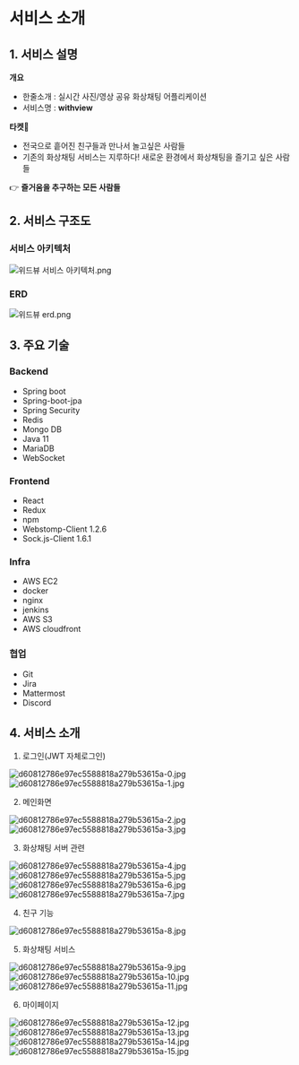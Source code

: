 # 서비스 소개

## 1. 서비스 설명

**개요**

- 한줄소개 : 실시간 사진/영상 공유 화상채팅 어플리케이션
- 서비스명 : **withview**

**타켓**🎯

- 전국으로 흩어진 친구들과 만나서 놀고싶은 사람들
- 기존의 화상채팅 서비스는 지루하다! 새로운 환경에서 화상채팅을 즐기고 싶은 사람들

👉 **즐거움을 추구하는 모든 사람들**

## 2. 서비스 구조도

### 서비스 아키텍처
![위드뷰 서비스 아키텍처.png](./imgs/withview-architecture.png)

### ERD
![위드뷰 erd.png](./imgs/withview-erd.png)


## 3. 주요 기술

### Backend

- Spring boot
- Spring-boot-jpa
- Spring Security
- Redis
- Mongo DB
- Java 11
- MariaDB
- WebSocket

### ️Frontend

- React
- Redux
- npm
- Webstomp-Client 1.2.6
- Sock.js-Client 1.6.1

### Infra

- AWS EC2
- docker
- nginx
- jenkins
- AWS S3
- AWS cloudfront

### 협업

- Git
- Jira
- Mattermost
- Discord

## 4. 서비스 소개

1. 로그인(JWT 자체로그인)

![d60812786e97ec5588818a279b53615a-0.jpg](./imgs/d60812786e97ec5588818a279b53615a-0.jpg)
![d60812786e97ec5588818a279b53615a-1.jpg](./imgs/d60812786e97ec5588818a279b53615a-1.jpg)

2. 메인화면

![d60812786e97ec5588818a279b53615a-2.jpg](./imgs/d60812786e97ec5588818a279b53615a-2.jpg)
![d60812786e97ec5588818a279b53615a-3.jpg](./imgs/d60812786e97ec5588818a279b53615a-3.jpg)

3. 화상채팅 서버 관련

![d60812786e97ec5588818a279b53615a-4.jpg](./imgs/d60812786e97ec5588818a279b53615a-4.jpg)
![d60812786e97ec5588818a279b53615a-5.jpg](./imgs/d60812786e97ec5588818a279b53615a-5.jpg)
![d60812786e97ec5588818a279b53615a-6.jpg](./imgs/d60812786e97ec5588818a279b53615a-6.jpg)
![d60812786e97ec5588818a279b53615a-7.jpg](./imgs/d60812786e97ec5588818a279b53615a-7.jpg)

4. 친구 기능

![d60812786e97ec5588818a279b53615a-8.jpg](./imgs/d60812786e97ec5588818a279b53615a-8.jpg)

5. 화상채팅 서비스

![d60812786e97ec5588818a279b53615a-9.jpg](./imgs/d60812786e97ec5588818a279b53615a-9.jpg)
![d60812786e97ec5588818a279b53615a-10.jpg](./imgs/d60812786e97ec5588818a279b53615a-10.jpg)
![d60812786e97ec5588818a279b53615a-11.jpg](./imgs/d60812786e97ec5588818a279b53615a-11.jpg)

6. 마이페이지

![d60812786e97ec5588818a279b53615a-12.jpg](./imgs/d60812786e97ec5588818a279b53615a-12.jpg)
![d60812786e97ec5588818a279b53615a-13.jpg](./imgs/d60812786e97ec5588818a279b53615a-13.jpg)
![d60812786e97ec5588818a279b53615a-14.jpg](./imgs/d60812786e97ec5588818a279b53615a-14.jpg)
![d60812786e97ec5588818a279b53615a-15.jpg](./imgs/d60812786e97ec5588818a279b53615a-15.jpg)
